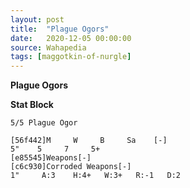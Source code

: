 ```yaml
---
layout: post
title:  "Plague Ogors"
date:   2020-12-05 00:00:00
source: Wahapedia
tags: [maggotkin-of-nurgle]
---
```


**Plague Ogors**

**Stat Block**
```
5/5 Plague Ogor
```

```
[56f442]M     W     B     Sa    [-]
5"    5     7     5+    
[e85545]Weapons[-]
[c6c930]Corroded Weapons[-]
1"     A:3    H:4+   W:3+   R:-1   D:2   
```
    